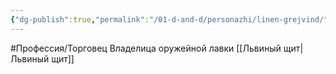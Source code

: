 ```yaml
---
{"dg-publish":true,"permalink":"/01-d-and-d/personazhi/linen-grejvind/","created":"2024-11-09T09:06:49.922+03:00","updated":"2023-12-26T14:52:10.465+03:00"}
---
```



#Профессия/Торговец 
Владелица оружейной лавки [[Львиный щит\|Львиный щит]]
